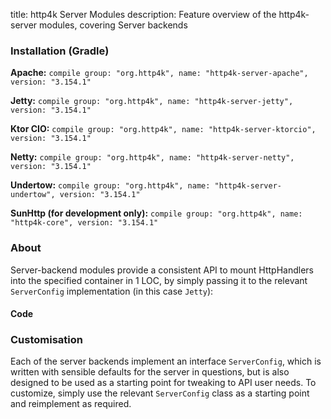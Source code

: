 title: http4k Server Modules
description: Feature overview of the http4k-server modules, covering Server backends

### Installation (Gradle)
**Apache:** ```compile group: "org.http4k", name: "http4k-server-apache", version: "3.154.1"```

**Jetty:** ```compile group: "org.http4k", name: "http4k-server-jetty", version: "3.154.1"```

**Ktor CIO:** ```compile group: "org.http4k", name: "http4k-server-ktorcio", version: "3.154.1"```

**Netty:** ```compile group: "org.http4k", name: "http4k-server-netty", version: "3.154.1"```

**Undertow:** ```compile group: "org.http4k", name: "http4k-server-undertow", version: "3.154.1"```

**SunHttp (for development only):** ```compile group: "org.http4k", name: "http4k-core", version: "3.154.1"```

### About
Server-backend modules provide a consistent API to mount HttpHandlers into the specified container in 1 LOC, by 
simply passing it to the relevant `ServerConfig` implementation (in this case `Jetty`):

#### Code [<img class="octocat"/>](https://github.com/http4k/http4k/blob/master/src/docs/guide/modules/servers/example_http.kt)
<script src="https://gist-it.appspot.com/https://github.com/http4k/http4k/blob/master/src/docs/guide/modules/servers/example_http.kt"></script>

### Customisation
Each of the server backends implement an interface `ServerConfig`, which is written with sensible defaults for the server in questions, 
but is also designed to be used as a starting point for tweaking to API user needs. To customize, simply use the relevant `ServerConfig` 
class as a starting point and reimplement as required.
